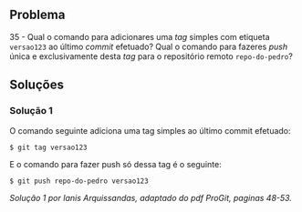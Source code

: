 ## Problema

35 - Qual o comando para adicionares uma _tag_ simples com etiqueta `versao123`
ao último _commit_ efetuado? Qual o comando para fazeres _push_ única e
exclusivamente desta _tag_ para o repositório remoto `repo-do-pedro`?

## Soluções 

### Solução 1

O comando seguinte adiciona uma tag simples ao último commit efetuado:

```
$ git tag versao123
```

E o comando para fazer push só dessa tag é o seguinte:

```
$ git push repo-do-pedro versao123
```



*Solução 1 por Ianis Arquissandas, adaptado do pdf ProGit, paginas 48-53.*